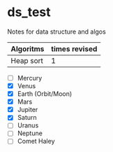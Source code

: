 # ds_test
Notes for data structure and algos


|Algoritms|times revised|
|:--------|:------------|
|Heap sort|1|

- [ ] Mercury
- [x] Venus
- [x] Earth (Orbit/Moon)
- [x] Mars
- [x] Jupiter
- [x] Saturn
- [ ] Uranus
- [ ] Neptune
- [ ] Comet Haley
